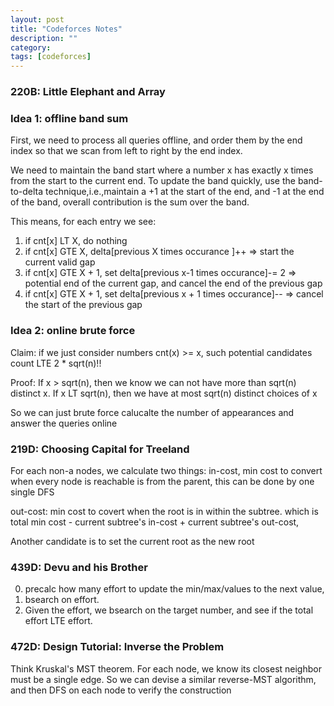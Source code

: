```yaml
---
layout: post
title: "Codeforces Notes"
description: ""
category: 
tags: [codeforces]
---
```


### 220B: Little Elephant and Array

### Idea 1: offline band sum

First, we need to process all queries offline, and order them by the end index so that we scan from left to right by the end index. 

We need to maintain the band start where a number x has exactly x times from the start to the current end. To update the band quickly, use the band-to-delta technique,i.e.,maintain a +1 at the start of the end, and -1 at the end of the band, overall contribution is the sum over the band.

This means, for each entry we see:

1. if cnt[x]  LT X, do nothing
2. if cnt[x] GTE X, delta[previous X times occurance ]++ => start the current valid gap
3. if cnt[x] GTE X + 1, set delta[previous x-1 times occurance]-= 2 => potential end of the current gap, and cancel the end of the previous gap
4. if cnt[x] GTE X + 1, set delta[previous x + 1 times occurance]-- => cancel the start of the previous gap

### Idea 2: online brute force

Claim: if we just consider numbers cnt(x) >= x, such potential candidates count LTE 2 * sqrt(n)!!

Proof: If x > sqrt(n), then we know we can not have more than sqrt(n) distinct x. If x LT sqrt(n), then we have at most sqrt(n) distinct choices of x

So we can just brute force calucalte the number of appearances and answer the queries online



### 219D: Choosing Capital for Treeland
For each non-a nodes, we calculate two things: in-cost, min cost to convert when every node is reachable is from the parent, this can be done by one single DFS  

out-cost: min cost to covert when the root is in within the subtree. which is total min cost - current subtree's in-cost + current subtree's out-cost,

Another candidate is to set the current root as the new root


### 439D: Devu and his Brother
0. precalc how many effort to update the min/max/values to the next value, 
1. bsearch on effort. 
2. Given the effort, we bsearch on the target number, and see if the total effort LTE effort. 

### 472D: Design Tutorial: Inverse the Problem
Think Kruskal's MST theorem. For each node, we know its closest neighbor must be a single edge. So we can devise a similar reverse-MST algorithm, and then DFS on each node to verify the construction


